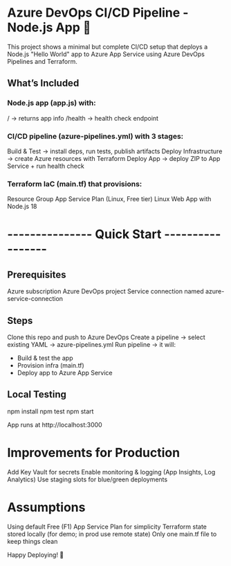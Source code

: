 # Azure DevOps CI/CD Pipeline - Node.js App 🚀 #

This project shows a minimal but complete CI/CD setup that deploys a Node.js "Hello World" app to Azure App Service using Azure DevOps Pipelines and Terraform.

##  What’s Included

### Node.js app (app.js) with:

/ → returns app info
/health → health check endpoint

### CI/CD pipeline (azure-pipelines.yml) with 3 stages:

Build & Test → install deps, run tests, publish artifacts
Deploy Infrastructure → create Azure resources with Terraform
Deploy App → deploy ZIP to App Service + run health check

### Terraform IaC (main.tf) that provisions:

Resource Group
App Service Plan (Linux, Free tier)
Linux Web App with Node.js 18

# --------------- Quick Start -----------------  #

## Prerequisites ##
Azure subscription
Azure DevOps project
Service connection named azure-service-connection

## Steps ##
Clone this repo and push to Azure DevOps
Create a pipeline → select existing YAML → azure-pipelines.yml
Run pipeline → it will:
- Build & test the app
- Provision infra (main.tf)
- Deploy app to Azure App Service

## Local Testing ##
npm install
npm test
npm start

App runs at http://localhost:3000

# Improvements for Production #

Add Key Vault for secrets
Enable monitoring & logging (App Insights, Log Analytics)
Use staging slots for blue/green deployments

# Assumptions #

Using default Free (F1) App Service Plan for simplicity
Terraform state stored locally (for demo; in prod use remote state)
Only one main.tf file to keep things clean

Happy Deploying! 🎉
